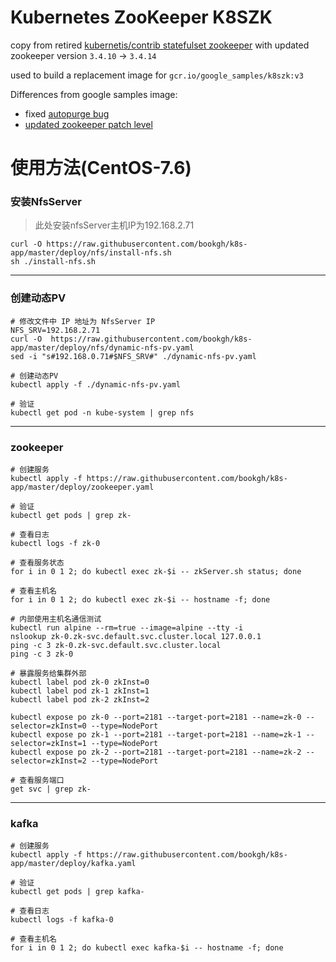# Kubernetes ZooKeeper K8SZK

copy from retired [kubernetis/contrib statefulset zookeeper](https://github.com/kubernetes-retired/contrib/tree/master/statefulsets/zookeeper)
with updated zookeeper version `3.4.10` -> `3.4.14`

used to build a replacement image for `gcr.io/google_samples/k8szk:v3`

Differences from google samples image:

* fixed [autopurge bug](https://github.com/kubernetes-retired/contrib/commit/584b78cfcb88a9e432ee22701fb22b51face8d0d)
* [updated zookeeper patch level](c34458b)


# 使用方法(CentOS-7.6)

### 安装NfsServer

> 此处安装nfsServer主机IP为192.168.2.71

```she
curl -O https://raw.githubusercontent.com/bookgh/k8s-app/master/deploy/nfs/install-nfs.sh
sh ./install-nfs.sh
```

----

### 创建动态PV

```she
# 修改文件中 IP 地址为 NfsServer IP
NFS_SRV=192.168.2.71
curl -O  https://raw.githubusercontent.com/bookgh/k8s-app/master/deploy/nfs/dynamic-nfs-pv.yaml
sed -i "s#192.168.0.71#$NFS_SRV#" ./dynamic-nfs-pv.yaml

# 创建动态PV
kubectl apply -f ./dynamic-nfs-pv.yaml

# 验证
kubectl get pod -n kube-system | grep nfs
```
----

### zookeeper

```shell
# 创建服务
kubectl apply -f https://raw.githubusercontent.com/bookgh/k8s-app/master/deploy/zookeeper.yaml

# 验证
kubectl get pods | grep zk-

# 查看日志
kubectl logs -f zk-0

# 查看服务状态
for i in 0 1 2; do kubectl exec zk-$i -- zkServer.sh status; done

# 查看主机名
for i in 0 1 2; do kubectl exec zk-$i -- hostname -f; done

# 内部使用主机名通信测试
kubectl run alpine --rm=true --image=alpine --tty -i
nslookup zk-0.zk-svc.default.svc.cluster.local 127.0.0.1
ping -c 3 zk-0.zk-svc.default.svc.cluster.local
ping -c 3 zk-0

# 暴露服务给集群外部
kubectl label pod zk-0 zkInst=0                                                                       
kubectl label pod zk-1 zkInst=1       
kubectl label pod zk-2 zkInst=2
                                                                      
kubectl expose po zk-0 --port=2181 --target-port=2181 --name=zk-0 --selector=zkInst=0 --type=NodePort
kubectl expose po zk-1 --port=2181 --target-port=2181 --name=zk-1 --selector=zkInst=1 --type=NodePort
kubectl expose po zk-2 --port=2181 --target-port=2181 --name=zk-2 --selector=zkInst=2 --type=NodePort

# 查看服务端口
get svc | grep zk-
```

----

### kafka

```shell
# 创建服务
kubectl apply -f https://raw.githubusercontent.com/bookgh/k8s-app/master/deploy/kafka.yaml

# 验证
kubectl get pods | grep kafka-

# 查看日志
kubectl logs -f kafka-0

# 查看主机名
for i in 0 1 2; do kubectl exec kafka-$i -- hostname -f; done
```
